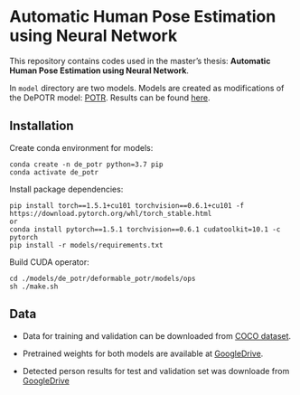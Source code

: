 # Automatic Human Pose Estimation using Neural Network

This repository contains codes used in the master’s thesis: **Automatic Human Pose Estimation using Neural Network**.

In `model` directory are two models. Models are created as modifications of the DePOTR model: [POTR](https://github.com/mhruz/POTR). Results can be found [here](https://github.com/strakaj/Automatic-Human-Pose-Estimation-using-Neural-Network/tree/main/scripts). 

## Installation
Create conda environment for models:
```
conda create -n de_potr python=3.7 pip
conda activate de_potr
```

Install package dependencies:

```
pip install torch==1.5.1+cu101 torchvision==0.6.1+cu101 -f https://download.pytorch.org/whl/torch_stable.html
or
conda install pytorch==1.5.1 torchvision==0.6.1 cudatoolkit=10.1 -c pytorch
pip install -r models/requirements.txt
```

Build CUDA operator:
```
cd ./models/de_potr/deformable_potr/models/ops
sh ./make.sh
```

## Data

- Data for training and validation can be downloaded from [COCO dataset]( https://cocodataset.org/#download).

- Pretrained weights for both models are available at [GoogleDrive](https://drive.google.com/drive/folders/1sZ5pej78TXvcp41wpdM3O6anq0J3vG0g?usp=sharing).

- Detected person results for test and validation set  was downloade from [GoogleDrive](https://drive.google.com/drive/folders/1fRUDNUDxe9fjqcRZ2bnF_TKMlO0nB_dk)